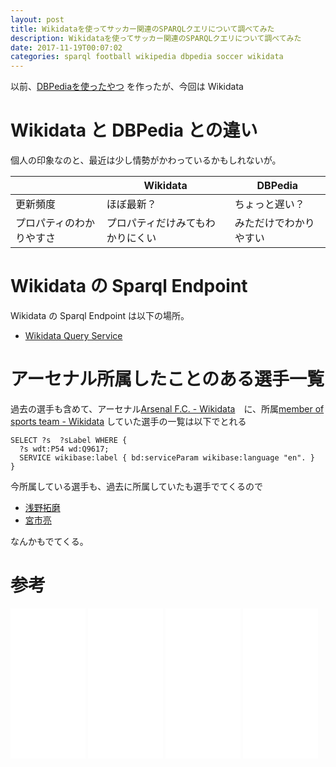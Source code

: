 ```yaml
---
layout: post
title: Wikidataを使ってサッカー関連のSPARQLクエリについて調べてみた
description: Wikidataを使ってサッカー関連のSPARQLクエリについて調べてみた
date: 2017-11-19T00:07:02
categories: sparql football wikipedia dbpedia soccer wikidata
---
```


以前、[DBPediaを使ったやつ](http://manabu.github.io/football-sparql-1/ "サッカー関連のSPARQLクエリについて調べてみた – どこかのブログ – どこかの開発者") を作ったが、今回は Wikidata

# Wikidata と DBPedia との違い

個人の印象なのと、最近は少し情勢がかわっているかもしれないが。

||Wikidata|DBPedia|
|---|---|---|
|更新頻度|ほぼ最新？|ちょっと遅い？|
|プロパティのわかりやすさ|プロパティだけみてもわかりにくい|みただけでわかりやすい|

# Wikidata の Sparql Endpoint

Wikidata の Sparql Endpoint は以下の場所。

* [Wikidata Query Service](https://query.wikidata.org/)


# アーセナル所属したことのある選手一覧

過去の選手も含めて、アーセナル[Arsenal F.C. - Wikidata](https://www.wikidata.org/wiki/Q9617 "Arsenal F.C. - Wikidata")　に、所属[member of sports team - Wikidata](https://www.wikidata.org/wiki/Property:P54 "member of sports team - Wikidata")
していた選手の一覧は以下でとれる

```sparql
SELECT ?s  ?sLabel WHERE {
  ?s wdt:P54 wd:Q9617;
  SERVICE wikibase:label { bd:serviceParam wikibase:language "en". }
}
```

今所属している選手も、過去に所属していたも選手でてくるので

* [浅野拓磨](https://www.wikidata.org/wiki/Q11557367 "浅野拓磨")
* [宮市亮](https://www.wikidata.org/wiki/Q310605 "宮市亮")

なんかもでてくる。

# 参考

<iframe style="width:120px;height:240px;" marginwidth="0" marginheight="0" scrolling="no" frameborder="0" src="//rcm-fe.amazon-adsystem.com/e/cm?lt1=_blank&bc1=000000&IS2=1&bg1=FFFFFF&fc1=000000&lc1=0000FF&t=mi3002-22&o=9&p=8&l=as4&m=amazon&f=ifr&ref=as_ss_li_til&asins=4334979335&linkId=8731b5b508e4c9c9f6a828272b071fe2"></iframe>

<iframe style="width:120px;height:240px;" marginwidth="0" marginheight="0" scrolling="no" frameborder="0" src="//rcm-fe.amazon-adsystem.com/e/cm?lt1=_blank&bc1=000000&IS2=1&bg1=FFFFFF&fc1=000000&lc1=0000FF&t=mi3002-22&o=9&p=8&l=as4&m=amazon&f=ifr&ref=as_ss_li_til&asins=433902869X&linkId=75c9c47119193e30d4fe1a9d0da668fc"></iframe>

<iframe style="width:120px;height:240px;" marginwidth="0" marginheight="0" scrolling="no" frameborder="0" src="//rcm-fe.amazon-adsystem.com/e/cm?lt1=_blank&bc1=000000&IS2=1&bg1=FFFFFF&fc1=000000&lc1=0000FF&t=mi3002-22&o=9&p=8&l=as4&m=amazon&f=ifr&ref=as_ss_li_til&asins=B017LQG9XC&linkId=652b85de97312e6c214c6337377221f6"></iframe>

<iframe style="width:120px;height:240px;" marginwidth="0" marginheight="0" scrolling="no" frameborder="0" src="//rcm-fe.amazon-adsystem.com/e/cm?lt1=_blank&bc1=000000&IS2=1&bg1=FFFFFF&fc1=000000&lc1=0000FF&t=mi3002-22&o=9&p=8&l=as4&m=amazon&f=ifr&ref=as_ss_li_til&asins=4627829310&linkId=e27bfe9011ffee1dca6c4aeac9944d6c"></iframe>
